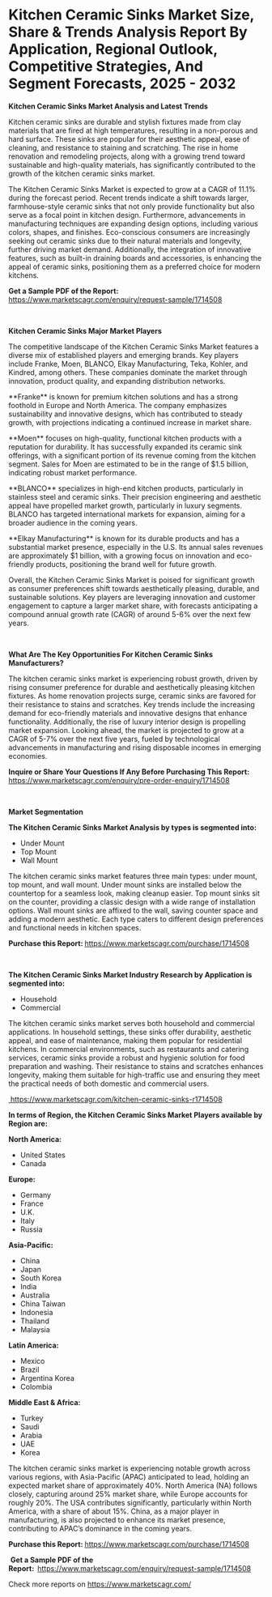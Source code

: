 <p><h1>Kitchen Ceramic Sinks Market Size, Share & Trends Analysis Report By Application, Regional Outlook, Competitive Strategies, And Segment Forecasts, 2025 - 2032</h1></p><p><strong>Kitchen Ceramic Sinks Market Analysis and Latest Trends</strong></p>
<p><p>Kitchen ceramic sinks are durable and stylish fixtures made from clay materials that are fired at high temperatures, resulting in a non-porous and hard surface. These sinks are popular for their aesthetic appeal, ease of cleaning, and resistance to staining and scratching. The rise in home renovation and remodeling projects, along with a growing trend toward sustainable and high-quality materials, has significantly contributed to the growth of the kitchen ceramic sinks market.</p><p>The Kitchen Ceramic Sinks Market is expected to grow at a CAGR of 11.1% during the forecast period. Recent trends indicate a shift towards larger, farmhouse-style ceramic sinks that not only provide functionality but also serve as a focal point in kitchen design. Furthermore, advancements in manufacturing techniques are expanding design options, including various colors, shapes, and finishes. Eco-conscious consumers are increasingly seeking out ceramic sinks due to their natural materials and longevity, further driving market demand. Additionally, the integration of innovative features, such as built-in draining boards and accessories, is enhancing the appeal of ceramic sinks, positioning them as a preferred choice for modern kitchens.</p></p>
<p><strong>Get a Sample PDF of the Report:&nbsp;</strong> <a href="https://www.marketscagr.com/enquiry/request-sample/1714508?utm_campaign=3135&utm_medium=2&utm_source=Github&utm_content=ia&utm_term=04042025&utm_id=kitchen-ceramic-sinks">https://www.marketscagr.com/enquiry/request-sample/1714508</a></p>
<p>&nbsp;</p>
<p><strong>Kitchen Ceramic Sinks Major Market Players</strong></p>
<p><p>The competitive landscape of the Kitchen Ceramic Sinks Market features a diverse mix of established players and emerging brands. Key players include Franke, Moen, BLANCO, Elkay Manufacturing, Teka, Kohler, and Kindred, among others. These companies dominate the market through innovation, product quality, and expanding distribution networks.</p><p>**Franke** is known for premium kitchen solutions and has a strong foothold in Europe and North America. The company emphasizes sustainability and innovative designs, which has contributed to steady growth, with projections indicating a continued increase in market share.</p><p>**Moen** focuses on high-quality, functional kitchen products with a reputation for durability. It has successfully expanded its ceramic sink offerings, with a significant portion of its revenue coming from the kitchen segment. Sales for Moen are estimated to be in the range of $1.5 billion, indicating robust market performance.</p><p>**BLANCO** specializes in high-end kitchen products, particularly in stainless steel and ceramic sinks. Their precision engineering and aesthetic appeal have propelled market growth, particularly in luxury segments. BLANCO has targeted international markets for expansion, aiming for a broader audience in the coming years.</p><p>**Elkay Manufacturing** is known for its durable products and has a substantial market presence, especially in the U.S. Its annual sales revenues are approximately $1 billion, with a growing focus on innovation and eco-friendly products, positioning the brand well for future growth.</p><p>Overall, the Kitchen Ceramic Sinks Market is poised for significant growth as consumer preferences shift towards aesthetically pleasing, durable, and sustainable solutions. Key players are leveraging innovation and customer engagement to capture a larger market share, with forecasts anticipating a compound annual growth rate (CAGR) of around 5-6% over the next few years.</p></p>
<p>&nbsp;</p>
<p><strong>What Are The Key Opportunities For Kitchen Ceramic Sinks Manufacturers?</strong></p>
<p><p>The kitchen ceramic sinks market is experiencing robust growth, driven by rising consumer preference for durable and aesthetically pleasing kitchen fixtures. As home renovation projects surge, ceramic sinks are favored for their resistance to stains and scratches. Key trends include the increasing demand for eco-friendly materials and innovative designs that enhance functionality. Additionally, the rise of luxury interior design is propelling market expansion. Looking ahead, the market is projected to grow at a CAGR of 5-7% over the next five years, fueled by technological advancements in manufacturing and rising disposable incomes in emerging economies.</p></p>
<p><strong>Inquire or Share Your Questions If Any Before Purchasing This Report:</strong> <a href="https://www.marketscagr.com/enquiry/pre-order-enquiry/1714508?utm_campaign=3135&utm_medium=2&utm_source=Github&utm_content=ia&utm_term=04042025&utm_id=kitchen-ceramic-sinks">https://www.marketscagr.com/enquiry/pre-order-enquiry/1714508</a></p>
<p>&nbsp;</p>
<p><strong>Market Segmentation</strong></p>
<p><strong>The Kitchen Ceramic Sinks Market Analysis by types is segmented into:</strong></p>
<p><ul><li>Under Mount</li><li>Top Mount</li><li>Wall Mount</li></ul></p>
<p><p>The kitchen ceramic sinks market features three main types: under mount, top mount, and wall mount. Under mount sinks are installed below the countertop for a seamless look, making cleanup easier. Top mount sinks sit on the counter, providing a classic design with a wide range of installation options. Wall mount sinks are affixed to the wall, saving counter space and adding a modern aesthetic. Each type caters to different design preferences and functional needs in kitchen spaces.</p></p>
<p><strong>Purchase this Report:&nbsp;</strong><a href="https://www.marketscagr.com/purchase/1714508?utm_campaign=3135&utm_medium=2&utm_source=Github&utm_content=ia&utm_term=04042025&utm_id=kitchen-ceramic-sinks">https://www.marketscagr.com/purchase/1714508</a></p>
<p>&nbsp;</p>
<p><strong>The Kitchen Ceramic Sinks Market Industry Research by Application is segmented into:</strong></p>
<p><ul><li>Household</li><li>Commercial</li></ul></p>
<p><p>The kitchen ceramic sinks market serves both household and commercial applications. In household settings, these sinks offer durability, aesthetic appeal, and ease of maintenance, making them popular for residential kitchens. In commercial environments, such as restaurants and catering services, ceramic sinks provide a robust and hygienic solution for food preparation and washing. Their resistance to stains and scratches enhances longevity, making them suitable for high-traffic use and ensuring they meet the practical needs of both domestic and commercial users.</p></p>
<p><a href="https://www.marketscagr.com/kitchen-ceramic-sinks-r1714508?utm_campaign=3135&utm_medium=2&utm_source=Github&utm_content=ia&utm_term=04042025&utm_id=kitchen-ceramic-sinks">&nbsp;https://www.marketscagr.com/kitchen-ceramic-sinks-r1714508</a></p>
<p><strong>In terms of Region, the Kitchen Ceramic Sinks Market Players available by Region are:</strong></p>
<p>
    <p> <strong> North America: </strong>
        <ul>
            <li>United States</li>
            <li>Canada</li>
        </ul>
        </p> 
    <p> <strong> Europe: </strong>
        <ul>
            <li>Germany</li>
            <li>France</li>
            <li>U.K.</li>
            <li>Italy</li>
            <li>Russia</li>
        </ul>
        </p> 
    <p> <strong> Asia-Pacific: </strong>
        <ul>
            <li>China</li>
            <li>Japan</li>
            <li>South Korea</li>
            <li>India</li>
            <li>Australia</li>
            <li>China Taiwan</li>
            <li>Indonesia</li>
            <li>Thailand</li>
            <li>Malaysia</li>
        </ul>
        </p> 
    <p> <strong> Latin America: </strong>
        <ul>
            <li>Mexico</li>
            <li>Brazil</li>
            <li>Argentina Korea</li>
            <li>Colombia</li>
        </ul>
        </p> 
    <p> <strong> Middle East & Africa: </strong>
        <ul>
            <li>Turkey</li>
            <li>Saudi</li>
            <li>Arabia</li>
            <li>UAE</li>
            <li>Korea</li>
        </ul>
    </p>
    </p>
<p><p>The kitchen ceramic sinks market is experiencing notable growth across various regions, with Asia-Pacific (APAC) anticipated to lead, holding an expected market share of approximately 40%. North America (NA) follows closely, capturing around 25% market share, while Europe accounts for roughly 20%. The USA contributes significantly, particularly within North America, with a share of about 15%. China, as a major player in manufacturing, is also projected to enhance its market presence, contributing to APAC’s dominance in the coming years.</p></p>
<p><strong>Purchase this Report: </strong><a href="https://www.marketscagr.com/purchase/1714508?utm_campaign=3135&utm_medium=2&utm_source=Github&utm_content=ia&utm_term=04042025&utm_id=kitchen-ceramic-sinks">https://www.marketscagr.com/purchase/1714508</a></p>
<p>&nbsp;<strong>Get a Sample PDF of the Report:&nbsp;&nbsp;</strong><a href="https://www.marketscagr.com/enquiry/request-sample/1714508?utm_campaign=3135&utm_medium=2&utm_source=Github&utm_content=ia&utm_term=04042025&utm_id=kitchen-ceramic-sinks">https://www.marketscagr.com/enquiry/request-sample/1714508</a></p>
<p><strong></strong></p>
<p>Check more reports on <a href="https://www.marketscagr.com/?utm_campaign=3135&utm_medium=2&utm_source=Github&utm_content=ia&utm_term=04042025&utm_id=kitchen-ceramic-sinks">https://www.marketscagr.com/</a></p>